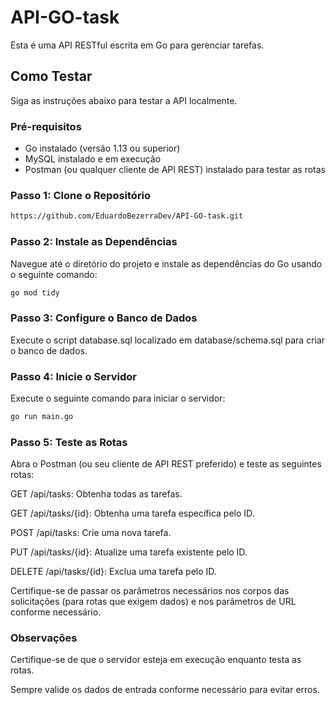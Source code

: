 # API-GO-task

Esta é uma API RESTful escrita em Go para gerenciar tarefas.

## Como Testar

Siga as instruções abaixo para testar a API localmente.

### Pré-requisitos

- Go instalado (versão 1.13 ou superior)
- MySQL instalado e em execução
- Postman (ou qualquer cliente de API REST) instalado para testar as rotas

### Passo 1: Clone o Repositório

```bash
https://github.com/EduardoBezerraDev/API-GO-task.git
```
### Passo 2: Instale as Dependências

Navegue até o diretório do projeto e instale as dependências do Go usando o seguinte comando:

```bash
go mod tidy
```
### Passo 3: Configure o Banco de Dados

Execute o script database.sql localizado em database/schema.sql para criar o banco de dados.

### Passo 4: Inicie o Servidor
Execute o seguinte comando para iniciar o servidor:
```bash
go run main.go
```

### Passo 5: Teste as Rotas
Abra o Postman (ou seu cliente de API REST preferido) e teste as seguintes rotas:

GET /api/tasks: Obtenha todas as tarefas.

GET /api/tasks/{id}: Obtenha uma tarefa específica pelo ID.

POST /api/tasks: Crie uma nova tarefa.

PUT /api/tasks/{id}: Atualize uma tarefa existente pelo ID.

DELETE /api/tasks/{id}: Exclua uma tarefa pelo ID.

Certifique-se de passar os parâmetros necessários nos corpos das solicitações (para rotas que exigem dados) e nos parâmetros de URL conforme necessário.

### Observações
Certifique-se de que o servidor esteja em execução enquanto testa as rotas.

Sempre valide os dados de entrada conforme necessário para evitar erros.

